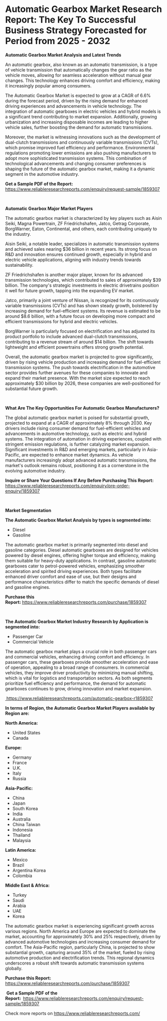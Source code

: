 <p><h1>Automatic Gearbox Market Research Report: The Key To Successful Business Strategy Forecasted for Period from 2025 - 2032</h1></p><p><strong>Automatic Gearbox Market Analysis and Latest Trends</strong></p>
<p><p>An automatic gearbox, also known as an automatic transmission, is a type of vehicle transmission that automatically changes the gear ratio as the vehicle moves, allowing for seamless acceleration without manual gear changes. This technology enhances driving comfort and efficiency, making it increasingly popular among consumers.</p><p>The Automatic Gearbox Market is expected to grow at a CAGR of 6.6% during the forecast period, driven by the rising demand for enhanced driving experiences and advancements in vehicle technology. The integration of automatic gearboxes in electric vehicles and hybrid models is a significant trend contributing to market expansion. Additionally, growing urbanization and increasing disposable incomes are leading to higher vehicle sales, further boosting the demand for automatic transmissions. </p><p>Moreover, the market is witnessing innovations such as the development of dual-clutch transmissions and continuously variable transmissions (CVTs), which promise improved fuel efficiency and performance. Environmental regulations promoting lower emissions are also pushing manufacturers to adopt more sophisticated transmission systems. This combination of technological advancements and changing consumer preferences is shaping the future of the automatic gearbox market, making it a dynamic segment in the automotive industry.</p></p>
<p><strong>Get a Sample PDF of the Report:&nbsp;</strong> <a href="https://www.reliableresearchreports.com/enquiry/request-sample/1859307?utm_campaign=3253&utm_medium=2&utm_source=Github&utm_content=ia&utm_term=30032025&utm_id=automatic-gearbox">https://www.reliableresearchreports.com/enquiry/request-sample/1859307</a></p>
<p>&nbsp;</p>
<p><strong>Automatic Gearbox Major Market Players</strong></p>
<p><p>The automatic gearbox market is characterized by key players such as Aisin Seiki, Magna Powertrain, ZF Friedrichshafen, Jatco, Getrag Corporate, BorgWarner, Eaton, Continental, and others, each contributing uniquely to the industry. </p><p>Aisin Seiki, a notable leader, specializes in automatic transmission systems and achieved sales nearing $36 billion in recent years. Its strong focus on R&D and innovation ensures continued growth, especially in hybrid and electric vehicle applications, aligning with industry trends towards sustainability.</p><p>ZF Friedrichshafen is another major player, known for its advanced transmission technologies, which contributed to sales of approximately $39 billion. The company's strategic investments in electric drivetrains position it well for future growth, tapping into the expanding EV market. </p><p>Jatco, primarily a joint venture of Nissan, is recognized for its continuously variable transmissions (CVTs) and has shown steady growth, bolstered by increasing demand for fuel-efficient systems. Its revenue is estimated to be around $8.6 billion, with a future focus on developing more compact and efficient transmissions for hybrid and electric vehicles.</p><p>BorgWarner is particularly focused on electrification and has adjusted its product portfolio to include advanced dual-clutch transmissions, contributing to a revenue stream of around $14 billion. The shift towards lightweight and efficient powertrains offers strong growth potential.</p><p>Overall, the automatic gearbox market is projected to grow significantly, driven by rising vehicle production and increasing demand for fuel-efficient transmission systems. The push towards electrification in the automotive sector provides further avenues for these companies to innovate and expand their market presence. With the market size expected to reach approximately $30 billion by 2026, these companies are well-positioned for substantial future growth.</p></p>
<p>&nbsp;</p>
<p><strong>What Are The Key Opportunities For Automatic Gearbox Manufacturers?</strong></p>
<p><p>The global automatic gearbox market is poised for substantial growth, projected to expand at a CAGR of approximately 8% through 2030. Key drivers include rising consumer demand for fuel-efficient vehicles and advancements in automotive technology, such as electric and hybrid systems. The integration of automation in driving experiences, coupled with stringent emission regulations, is further catalyzing market expansion. Significant investments in R&D and emerging markets, particularly in Asia-Pacific, are expected to enhance market dynamics. As vehicle manufacturers increasingly adopt advanced automatic transmissions, the market's outlook remains robust, positioning it as a cornerstone in the evolving automotive industry.</p></p>
<p><strong>Inquire or Share Your Questions If Any Before Purchasing This Report:</strong> <a href="https://www.reliableresearchreports.com/enquiry/pre-order-enquiry/1859307?utm_campaign=3253&utm_medium=2&utm_source=Github&utm_content=ia&utm_term=30032025&utm_id=automatic-gearbox">https://www.reliableresearchreports.com/enquiry/pre-order-enquiry/1859307</a></p>
<p>&nbsp;</p>
<p><strong>Market Segmentation</strong></p>
<p><strong>The Automatic Gearbox Market Analysis by types is segmented into:</strong></p>
<p><ul><li>Diesel</li><li>Gasoline</li></ul></p>
<p><p>The automatic gearbox market is primarily segmented into diesel and gasoline categories. Diesel automatic gearboxes are designed for vehicles powered by diesel engines, offering higher torque and efficiency, making them suitable for heavy-duty applications. In contrast, gasoline automatic gearboxes cater to petrol-powered vehicles, emphasizing smoother acceleration and spirited driving experiences. Both types facilitate enhanced driver comfort and ease of use, but their designs and performance characteristics differ to match the specific demands of diesel and gasoline engines.</p></p>
<p><strong>Purchase this Report:&nbsp;</strong><a href="https://www.reliableresearchreports.com/purchase/1859307?utm_campaign=3253&utm_medium=2&utm_source=Github&utm_content=ia&utm_term=30032025&utm_id=automatic-gearbox">https://www.reliableresearchreports.com/purchase/1859307</a></p>
<p>&nbsp;</p>
<p><strong>The Automatic Gearbox Market Industry Research by Application is segmented into:</strong></p>
<p><ul><li>Passenger Car</li><li>Commercial Vehicle</li></ul></p>
<p><p>The automatic gearbox market plays a crucial role in both passenger cars and commercial vehicles, enhancing driving comfort and efficiency. In passenger cars, these gearboxes provide smoother acceleration and ease of operation, appealing to a broad range of consumers. In commercial vehicles, they improve driver productivity by minimizing manual shifting, which is vital for logistics and transportation sectors. As both segments prioritize fuel efficiency and performance, the demand for automatic gearboxes continues to grow, driving innovation and market expansion.</p></p>
<p><a href="https://www.reliableresearchreports.com/automatic-gearbox-r1859307?utm_campaign=3253&utm_medium=2&utm_source=Github&utm_content=ia&utm_term=30032025&utm_id=automatic-gearbox">&nbsp;https://www.reliableresearchreports.com/automatic-gearbox-r1859307</a></p>
<p><strong>In terms of Region, the Automatic Gearbox Market Players available by Region are:</strong></p>
<p>
    <p> <strong> North America: </strong>
        <ul>
            <li>United States</li>
            <li>Canada</li>
        </ul>
        </p> 
    <p> <strong> Europe: </strong>
        <ul>
            <li>Germany</li>
            <li>France</li>
            <li>U.K.</li>
            <li>Italy</li>
            <li>Russia</li>
        </ul>
        </p> 
    <p> <strong> Asia-Pacific: </strong>
        <ul>
            <li>China</li>
            <li>Japan</li>
            <li>South Korea</li>
            <li>India</li>
            <li>Australia</li>
            <li>China Taiwan</li>
            <li>Indonesia</li>
            <li>Thailand</li>
            <li>Malaysia</li>
        </ul>
        </p> 
    <p> <strong> Latin America: </strong>
        <ul>
            <li>Mexico</li>
            <li>Brazil</li>
            <li>Argentina Korea</li>
            <li>Colombia</li>
        </ul>
        </p> 
    <p> <strong> Middle East & Africa: </strong>
        <ul>
            <li>Turkey</li>
            <li>Saudi</li>
            <li>Arabia</li>
            <li>UAE</li>
            <li>Korea</li>
        </ul>
    </p>
    </p>
<p><p>The automatic gearbox market is experiencing significant growth across various regions. North America and Europe are expected to dominate the market, accounting for approximately 30% and 25% respectively, driven by advanced automotive technologies and increasing consumer demand for comfort. The Asia-Pacific region, particularly China, is projected to show substantial growth, capturing around 35% of the market, fueled by rising automotive production and electrification trends. This regional dynamics underscores a robust shift towards automatic transmission systems globally.</p></p>
<p><strong>Purchase this Report: </strong><a href="https://www.reliableresearchreports.com/purchase/1859307?utm_campaign=3253&utm_medium=2&utm_source=Github&utm_content=ia&utm_term=30032025&utm_id=automatic-gearbox">https://www.reliableresearchreports.com/purchase/1859307</a></p>
<p>&nbsp;<strong>Get a Sample PDF of the Report:&nbsp;&nbsp;</strong><a href="https://www.reliableresearchreports.com/enquiry/request-sample/1859307?utm_campaign=3253&utm_medium=2&utm_source=Github&utm_content=ia&utm_term=30032025&utm_id=automatic-gearbox">https://www.reliableresearchreports.com/enquiry/request-sample/1859307</a></p>
<p><strong></strong></p>
<p>Check more reports on <a href="https://www.reliableresearchreports.com/?utm_campaign=3253&utm_medium=2&utm_source=Github&utm_content=ia&utm_term=30032025&utm_id=automatic-gearbox">https://www.reliableresearchreports.com/</a></p>